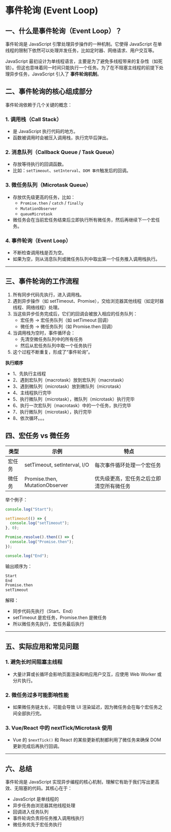 # 事件轮询 (Event Loop)

## 一、什么是事件轮询（Event Loop）？

事件轮询是 JavaScript 引擎处理异步操作的一种机制。它使得 JavaScript 在单线程的限制下依然可以处理并发任务，比如定时器、网络请求、用户交互等。

JavaScript 最初设计为单线程语言，主要是为了避免多线程带来的复杂性（如死锁）。但这也意味着同一时间只能执行一个任务。为了在不阻塞主线程的前提下处理异步任务，JavaScript 引入了 **事件轮询机制**。



## 二、事件轮询的核心组成部分

事件轮询依赖于几个关键的概念：

### 1. 调用栈（Call Stack）

- 是 JavaScript 执行代码的地方。
- 函数被调用时会被压入调用栈，执行完毕后弹出。

### 2. 消息队列（Callback Queue / Task Queue）

- 存放等待执行的回调函数。
- 比如：`setTimeout`、`setInterval`、`DOM 事件`触发后的回调。

### 3. 微任务队列（Microtask Queue）

- 存放优先级更高的任务，比如：
  - `Promise.then` / `catch` / `finally`
  - `MutationObserver`
  - `queueMicrotask`
- 微任务会在当前宏任务结束后立即执行所有微任务，然后再继续下一个宏任务。

### 4. 事件轮询（Event Loop）

- 不断检查调用栈是否为空。
- 如果为空，则从消息队列或微任务队列中取出第一个任务推入调用栈执行。

---

## 三、事件轮询的工作流程

1. 所有同步代码先执行，进入调用栈。
2. 遇到异步操作（如 setTimeout、Promise），交给浏览器其他线程（如定时器线程、网络线程）处理。
3. 当这些异步任务完成后，它们的回调会被放入相应的任务队列：
   - 宏任务 → 宏任务队列（如 setTimeout 回调）
   - 微任务 → 微任务队列（如 Promise.then 回调）
4. 当调用栈为空时，事件循环会：
   - 先清空微任务队列中的所有任务
   - 然后从宏任务队列中取一个任务执行
5. 这个过程不断重复，形成了“事件轮询”。

**执行顺序**
+ 1、先执行主线程
+ 2、遇到宏队列（macrotask）放到宏队列（macrotask）
+ 3、遇到微队列（microtask）放到微队列（microtask）
+ 4、主线程执行完毕
+ 5、执行微队列（microtask），微队列（microtask）执行完毕
+ 6、执行一次宏队列（macrotask）中的一个任务，执行完毕
+ 7、执行微队列（microtask），执行完毕
+ 8、依次循环。。。



## 四、宏任务 vs 微任务

| 类型     | 示例                              | 特点                                       |
|----------|-----------------------------------|--------------------------------------------|
| 宏任务   | setTimeout, setInterval, I/O      | 每次事件循环处理一个宏任务                 |
| 微任务   | Promise.then, MutationObserver    | 优先级更高，宏任务之后立即清空所有微任务   |

举个例子：

```js
console.log("Start");

setTimeout(() => {
  console.log("setTimeout");
}, 0);

Promise.resolve().then(() => {
  console.log("Promise.then");
});

console.log("End");
```

输出顺序为：

```bash
Start
End
Promise.then
setTimeout
```

解释：

- 同步代码先执行（Start、End）
- setTimeout 是宏任务，Promise.then 是微任务
- 所以微任务先执行，宏任务最后执行

---

## 五、实际应用和常见问题

### 1. 避免长时间阻塞主线程
- 大量计算或长循环会影响页面渲染和响应用户交互，应使用 Web Worker 或分片执行。

### 2. 微任务过多可能影响性能
- 如果微任务链太长，可能会导致 UI 渲染延迟，因为微任务会在每个宏任务之间全部执行完。

### 3. Vue/React 中的 nextTick/Microtask 使用
- Vue 的 `$nextTick()` 和 React 的某些更新机制都利用了微任务来确保 DOM 更新完成后再执行回调。

---

## 六、总结

事件轮询是 JavaScript 实现异步编程的核心机制，理解它有助于我们写出更高效、无阻塞的代码。其核心在于：

- JavaScript 是单线程的
- 异步任务由浏览器其他线程处理
- 回调进入任务队列
- 事件轮询负责将任务推入调用栈执行
- 微任务优先于宏任务执行

